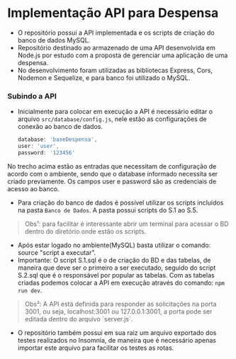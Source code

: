 <h1>Implementação API para Despensa</h1>

- O repositório possui a API implementada e os scripts de criação do banco de dados MySQL.
- Repositório destinado ao armazenado de uma API desenvolvida em Node.js por estudo com a proposta de gerenciar uma aplicação de uma despensa.
- No desenvolvimento foram utilizadas as bibliotecas Express, Cors, Nodemon e Sequelize, e para banco foi utilizado o MySQL.

<h3>Subindo a API</h3>

- Inicialmente para colocar em execução a API é necessário editar o arquivo ```src/database/config.js```, nele estão as configurações de conexão ao banco de dados.
  
  ```javascript
  database: 'baseDespensa',
  user: 'user',
  password: '123456'
  ```
No trecho acima estão as entradas que necessitam de configuração de acordo com o ambiente, sendo que o database informado necessita ser criado previamente. Os campos user e password são as credenciais de acesso ao banco.<br/>
- Para criação do banco de dados é possível utilizar os scripts incluídos na pasta `Banco de Dados`. A pasta possui scripts do S.1 ao S.5.
> Obs¹: para facilitar é interessante abrir um terminal para acessar o BD dentro do diretório onde estão os scripts.
- Após estar logado no ambiente(MySQL) basta utilizar o comando: source "script a executar".
- Importante: O script S.1.sql é o de criação do BD e das tabelas, de maneira que deve ser o primeiro a ser executado, seguido do script S.2.sql que é o responsável por popular as tabelas.
Com as tabelas criadas podemos colocar a API em execução através do comando: `npm run dev`.<br/>
> Obs²: A API está definida para responder as solicitações na porta 3001, ou seja, localhost:3001 ou 127.0.0.1:3001, a porta pode ser editada dentro do arquivo ´server.js´.<br/>
- O repositório também possui em sua raiz um arquivo exportado dos testes realizados no Insomnia, de maneira que é necessário apenas importar este arquivo para facilitar os testes as rotas. 
